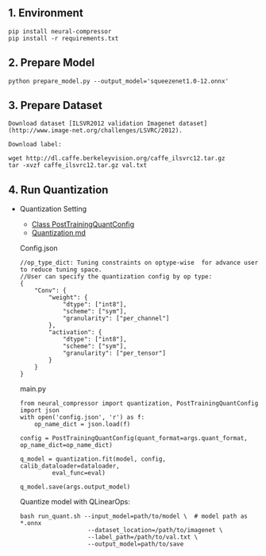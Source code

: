 


## 1. Environment


    pip install neural-compressor
    pip install -r requirements.txt

## 2. Prepare Model

    python prepare_model.py --output_model='squeezenet1.0-12.onnx'


## 3. Prepare Dataset

    Download dataset [ILSVR2012 validation Imagenet dataset](http://www.image-net.org/challenges/LSVRC/2012).

    Download label:

    wget http://dl.caffe.berkeleyvision.org/caffe_ilsvrc12.tar.gz
    tar -xvzf caffe_ilsvrc12.tar.gz val.txt


## 4. Run Quantization

-  Quantization Setting
    - [Class PostTrainingQuantConfig](https://github.com/intel/neural-compressor/blob/7120dd4909599b228692415732688b3d5e77206d/neural_compressor/config.py#L1202)
    - [Quantization md](https://github.com/intel/neural-compressor/blob/master/docs/source/quantization.md)
    
    Config.json
    ```
    //op_type_dict: Tuning constraints on optype-wise  for advance user to reduce tuning space.
    //User can specify the quantization config by op type:
    {
        "Conv": {
            "weight": {
                "dtype": ["int8"],
                "scheme": ["sym"],
                "granularity": ["per_channel"]
            },
            "activation": {
                "dtype": ["int8"],
                "scheme": ["sym"],
                "granularity": ["per_tensor"]
            }
        }
    }
    ```


    main.py
    ```python=
    from neural_compressor import quantization, PostTrainingQuantConfig
    import json
    with open('config.json', 'r') as f:
        op_name_dict = json.load(f)

    config = PostTrainingQuantConfig(quant_format=args.quant_format, op_name_dict=op_name_dict)

    q_model = quantization.fit(model, config, calib_dataloader=dataloader,
             eval_func=eval)

    q_model.save(args.output_model)
    ```


    Quantize model with QLinearOps:

    ```bash=
    bash run_quant.sh --input_model=path/to/model \  # model path as *.onnx
                       --dataset_location=/path/to/imagenet \
                       --label_path=/path/to/val.txt \
                       --output_model=path/to/save
    ```